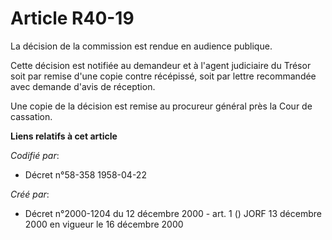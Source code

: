 # Article R40-19

La décision de la commission est rendue en audience publique.

Cette décision est notifiée au demandeur et à l'agent judiciaire du Trésor soit par remise d'une copie contre récépissé, soit
par lettre recommandée avec demande d'avis de réception.

Une copie de la décision est remise au procureur général près la Cour de cassation.

**Liens relatifs à cet article**

_Codifié par_:

  - Décret n°58-358 1958-04-22

_Créé par_:

  - Décret n°2000-1204 du 12 décembre 2000 - art. 1 () JORF 13 décembre 2000 en vigueur le 16 décembre 2000
